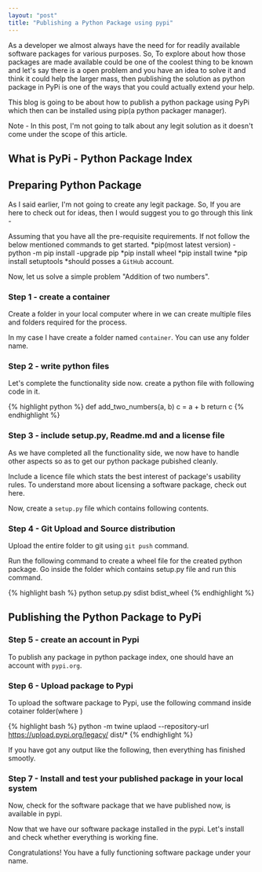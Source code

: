 ```yaml
---
layout: "post"
title: "Publishing a Python Package using pypi"
---
```


As a developer we almost always have the need for for readily available software packages for various purposes. So, To explore about how those packages are made available could be one of the coolest thing to be known and let's say there is a open problem and you have an idea to solve it and think it could help the larger mass, then publishing the solution as python package in PyPi is one of the ways that you could actually extend your help.
 
This blog is going to be about how to publish a python package using PyPi which then can be installed using pip(a python packager manager).

Note - In this post, I'm not going to talk about any legit solution as it doesn't come under the scope of this article.
## What is PyPi - Python Package Index

## Preparing Python Package
As I said earlier, I'm not going to create any legit package. So, If you are here to check out for ideas, then I would suggest you to go through this link - 

Assuming that you have all the pre-requisite requirements. If not follow the below mentioned commands to get started.
	*pip(most latest version) - python -m pip install -upgrade pip
	*pip install wheel
	*pip install twine
	*pip install setuptools
	*should posses a `GitHub` account.


Now, let us solve a simple problem "Addition of two numbers".

### Step 1 - create a container
Create a folder in your local computer where in we can create multiple files and folders required for the process. 

In my case I have create a folder named `container`. You can use any folder name. 

### Step 2 - write python files
Let's complete the functionality side now. create a python file with following code in it.

{% highlight python %}
def add_two_numbers(a, b)
    c = a + b 
    return c
{% endhighlight %}

### Step 3 - include setup.py, Readme.md and a license file
As we have completed all the functionality side, we now have to handle other aspects so as to get our python package pubished cleanly.

Include a licence file which stats the best interest of package's usability rules. To understand more about licensing a software package, check out here.


Now, create a `setup.py` file which contains following contents.


### Step 4 - Git Upload and Source distribution
Upload the entire folder to git using `git push` command.



Run the following command to create a wheel file for the created python package.
Go inside the folder which contains setup.py file and run this command.

{% highlight bash %}
python setup.py sdist bdist_wheel
{% endhighlight %}


## Publishing the Python Package to PyPi

### Step 5 - create an account in Pypi
To publish any package in python package index, one should have an account with `pypi.org`.


### Step 6 - Upload package to Pypi
To upload the software package to Pypi, use the following command inside cotainer folder(where )

{% highlight bash %}
python -m twine uplaod --repository-url https://upload.pypi.org/legacy/ dist/*
{% endhighlight %}

If you have got any output like the following, then everything has finished smootly.


### Step 7 - Install and test your published package in your local system
Now, check for the software package that we have published now, is available in pypi.



Now that we have our software package installed in the pypi. Let's install and check whether everything is working fine.



Congratulations! You have a fully functioning software package under your name. 


